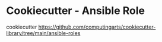 # Cookiecutter - Ansible Role

cookiecutter https://github.com/computingarts/cookiecutter-library/tree/main/ansible-roles
